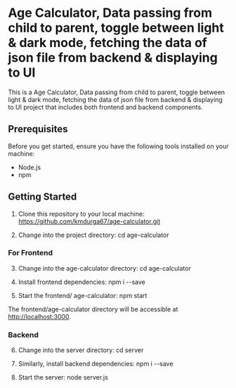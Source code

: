 # Age Calculator, Data passing from child to parent, toggle between light & dark mode, fetching the data of json file from backend & displaying to UI

This is a Age Calculator, Data passing from child to parent, toggle between light & dark mode, fetching the data of json file from backend & displaying to UI project that includes both frontend and backend components.

## Prerequisites

Before you get started, ensure you have the following tools installed on your machine:

- Node.js
- npm

## Getting Started

1. Clone this repository to your local machine:
 https://github.com/kmdurga67/age-calculator.git

2. Change into the project directory:
cd age-calculator

### For Frontend

3. Change into the age-calculator directory:
   cd age-calculator

4. Install frontend dependencies:
npm i --save

5. Start the frontend/ age-calculator:
npm start

The frontend/age-calculator directory will be accessible at [http://localhost:3000](http://localhost:3000).

### Backend

6. Change into the server directory:
cd server

7. Similarly, install backend dependencies:
   npm i --save

8. Start the server:
node server.js



